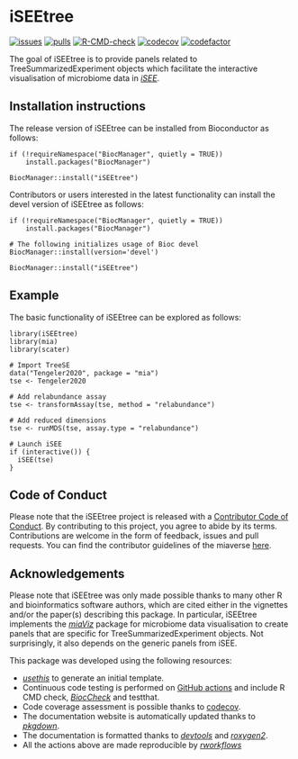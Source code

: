 # iSEEtree

[![issues](https://img.shields.io/github/issues/microbiome/iSEEtree)](https://github.com/microbiome/iSEEtree/issues)
[![pulls](https://img.shields.io/github/issues-pr/microbiome/iSEEtree)](https://github.com/microbiome/iSEEtree/pulls)
[![R-CMD-check](https://github.com/microbiome/iSEEtree/workflows/rworkflows/badge.svg)](https://github.com/microbiome/iSEEtree/actions)
[![codecov](https://codecov.io/gh/microbiome/iSEEtree/branch/devel/graph/badge.svg)](https://app.codecov.io/gh/microbiome/iSEEtree?branch=devel)
[![codefactor](https://www.codefactor.io/repository/github/microbiome/iseetree/badge)](https://www.codefactor.io/repository/github/microbiome/iseetree)

The goal of iSEEtree is to provide panels related to TreeSummarizedExperiment
objects which facilitate the interactive visualisation of microbiome data in
[_iSEE_](https://isee.github.io/).

## Installation instructions
The release version of iSEEtree can be installed from Bioconductor as follows:

```
if (!requireNamespace("BiocManager", quietly = TRUE))
    install.packages("BiocManager")

BiocManager::install("iSEEtree")
```

Contributors or users interested in the latest functionality can install the
devel version of iSEEtree as follows:

```
if (!requireNamespace("BiocManager", quietly = TRUE))
    install.packages("BiocManager")

# The following initializes usage of Bioc devel
BiocManager::install(version='devel')

BiocManager::install("iSEEtree")
```

## Example
The basic functionality of iSEEtree can be explored as follows:

```
library(iSEEtree)
library(mia)
library(scater)

# Import TreeSE
data("Tengeler2020", package = "mia")
tse <- Tengeler2020

# Add relabundance assay
tse <- transformAssay(tse, method = "relabundance")

# Add reduced dimensions
tse <- runMDS(tse, assay.type = "relabundance")

# Launch iSEE
if (interactive()) {
  iSEE(tse)
}
```

## Code of Conduct
Please note that the iSEEtree project is released with a
[Contributor Code of Conduct](https://bioconductor.org/about/code-of-conduct/).
By contributing to this project, you agree to abide by its terms. Contributions
are welcome in the form of feedback, issues and pull requests. You can find the
contributor guidelines of the miaverse
[here](https://github.com/microbiome/mia/blob/devel/CONTRIBUTING.md).

## Acknowledgements
Please note that iSEEtree was only made possible thanks to many other R and
bioinformatics software authors, which are cited either in the vignettes and/or
the paper(s) describing this package. In particular, iSEEtree implements the [_miaViz_](https://microbiome.github.io/miaViz/) package for microbiome data
visualisation to create panels that are specific for TreeSummarizedExperiment
objects. Not surprisingly, it also depends on the generic panels from iSEE.

This package was developed using the following resources:

- [_usethis_](https://cran.r-project.org/web/packages/usethis/) to generate an
  initial template.
- Continuous code testing is performed on
  [GitHub actions](https://github.com/features/actions) and include R CMD check,
  [_BiocCheck_](https://bioconductor.org/packages/3.16/bioc/html/BiocCheck.html)
  and testthat.
- Code coverage assessment is possible thanks to
  [codecov](https://app.codecov.io/gh/).
- The documentation website is automatically updated thanks to
  [_pkgdown_](https://cran.r-project.org/web/packages/pkgdown/).
- The documentation is formatted thanks to
  [_devtools_](https://cran.r-project.org/web/packages/devtools/) and
  [_roxygen2_](https://cran.r-project.org/web/packages/roxygen2/).
- All the actions above are made reproducible by
  [_rworkflows_](https://neurogenomics.github.io/rworkflows/)